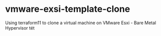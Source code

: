 # vmware-exsi-template-clone
Using terraform11 to clone a virtual machine on VMware Esxi - Bare Metal Hypervisor
tét
